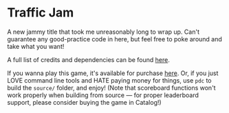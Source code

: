 # Traffic Jam
A new jammy title that took me unreasonably long to wrap up. Can't guarantee any good-practice code in here, but feel free to poke around and take what you want!

A full list of credits and dependencies can be found [here](https://rae.wtf/blog/traffic-jam-manual#credits).

If you wanna play this game, it's available for purchase [here](https://play.date/games/traffic-jam). Or, if you just LOVE command line tools and HATE paying money for things, use `pdc` to build the `source/` folder, and enjoy! (Note that scoreboard functions won't work properly when building from source — for proper leaderboard support, please consider buying the game in Catalog!)
